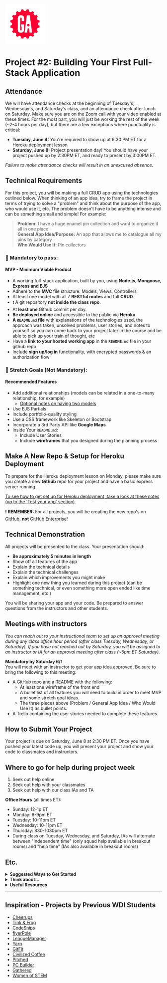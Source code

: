 ![](/ga_cog.png)

# Project #2: Building Your First Full-Stack Application

## Attendance
We will have attendance checks at the beginning of Tuesday's, Wednesday's, and Saturday's class, and an attendance check after lunch on Saturday. Make sure you are on the Zoom call with your video enabled at these times. For the most part, you will just be working the rest of the week (~2-4 hours per day), but there are a few exceptions where punctuality is critical:

  - **Tuesday, June 4:** You're required to show up at 6:30 PM ET for a Heroku deployment lesson
  - **Saturday, June 8:** Project presentation day! You should have your project pushed up by 2:30PM ET, and ready to present by 3:00PM ET.

_Failure to make attendance checks will result in an unexcused absence_.

## Technical Requirements

For this project, you will be making a full CRUD app using the technologies outlined below. When thinking of an app idea, try to frame the project in terms of trying to solve a "problem" and think about the purpose of the app, who would use it, etc. The problem doesn't have to be anything intense and can be something small and simple! For example:

  >**Problem:** I have a huge enamel pin collection and want to organize it all in one place<br>
  >**General App Idea/Purpose:** An app that allows me to catalogue all my pins by category <br>
  >**Who Would Use It:** Pin collectors

### &#x1F534; Mandatory to pass:
#### MVP - Minimum Viable Product

* A working full-stack application, built by you, using **Node.js, Mongoose, Express and EJS**
* Adhere to the **MVC** file structure: Models, Views, Controllers
* At least one model with all 7 **RESTful routes** and full **CRUD**.
* :heavy_exclamation_mark: A git repository **not inside the class repo**.  
* At **least one** Github commit per day.
* **Be deployed online** and accessible to the public via **Heroku**
* **A ``README.md`` file** with explanations of the technologies used, the approach was taken, unsolved problems, user stories, and notes to yourself so you can come back to your project later in the course and be able to pick up your train of thought, etc
* Have a **link to your hosted working app** in the **`README.md`** file in your github repo
* Include **sign up/log in** functionality, with encrypted passwords & an authorization flow

### &#x1F535; Stretch Goals (Not Mandatory):
#### Recommended Features

* Add additional relationships (models can be related in a one-to-many relationship, for example)
  - [Optional notes on having two models](/unit_2/w11d3/instructor_notes/multiple_models)
* Use EJS Partials
* Include portfolio-quality styling
* Use a CSS framework like Skeleton or Bootstrap
* Incorporate a 3rd Party API like **Google Maps**
* Inside Your `README.md`:
    * Include User Stories
    * Include **wireframes** that you designed during the planning process

## Make A New Repo & Setup for Heroku Deployment

To prepare for the Heroku deployment lesson on Monday, please make sure you create a new **Github** repo for your project and have a basic express server running.

[To see how to get set up for Heroku deployment, take a look at these notes (up to the 'Test your app' section)](/unit_2/w13d1/instructor_notes/heroku.md).

:heavy_exclamation_mark: **REMEMBER:** For all projects, you will be creating the new repo's on [GitHub](https://github.com/), **not** GitHub Enterprise!

## Technical Demonstration

All projects will be presented to the class.  Your presentation should:

* **Be approximately 5 minutes in length**
* Show off all features of the app
* Explain the technical details
* Explain the technical challenges
* Explain which improvements you might make
* Highlight one new thing you learned during this project (can be something technical, or even something more open ended like time management, etc.)

You will be sharing your app and your code.  Be prepared to answer questions from the instructors and other students.

## Meetings with instructors
_You can reach out to your instructional team to set up an approval meeting during any class office hour period (after class Tuesday, Wednesday, or Saturday).  If you have not reached out by Saturday, you will be assigned to an instructor or IA for an approval meeting after class (~5pm ET Saturday)._

**Mandatory by Saturday 6/1**<br>
You will meet with an instructor to get your app idea approved. Be sure to bring the following to this meeting:

- A GitHub repo and a README with the following:
  - At least one wireframe of the front end
  - A bullet list of all features you will need to build in order to meet MVP and some stretch goal ideas.
  - The three pieces above (Problem / General App Idea / Who Would Use It) as bullet points.
- A Trello containing the user stories needed to complete these features.

## How to Submit Your Project
Your project is due on Saturday, June 8 at 2:30 PM ET. Once you have pushed your latest code up, you will present your project and show your code to classmates and instructors.

## Where to go for help during project week
1. Seek out help online
2. Seek out help with your classmates
3. Seek out help with our class IAs and TA

**Office Hours** (all times ET):

- Sunday: 12-1p ET
- Monday: 8-9pm ET
- Tuesday: 10-11pm ET
- Wednesday: 10-11pm ET
- Thursday: 830-1030pm ET
- During class on Tuesday, Wednesday, and Saturday, IAs will alternate between "independent time" (only squad help available in breakout rooms) and "help time" (IAs also available in breakout rooms)

## Etc.

<details><summary><strong>Suggested Ways to Get Started</strong></summary>

* **Wireframe** Make a drawing of what your app will look like in all of the stages of the app (what does it look like as soon as you log on to the site? What does it look like while the user is searching? What does it look like when the player wins / loses?).

* **Break the project down into different components** (data, presentation, views, style, DOM manipulation) and brainstorm each component individually.

* **Commit early, commit often.** Don’t be afraid to break something because you can always go back in time to a previous version.

* **Consult documentation resources** (MDN, jQuery, etc.) at home to better understand what you’ll be getting into.
</details>

<details><summary><strong>Think about...</strong></summary>

- **Creativity**  
Did you add a personal spin or creative element into your project submission? Did you deliver something of value to the end user?

- **Code Quality**  
Did you follow code style guidance and best practices covered in class, such as spacing, indentation, modularity, and semantic naming? Did you comment your code as your instructors have in class?

- **Problem Solving**  
Are you able to defend why you implemented your solution in a certain way? Can you demonstrate that you thought through alternative implementations?
</details>

<details><summary><strong>Useful Resources</strong></summary>

* **[Heroku](http://www.heroku.com)**
* **[Writing Good User Stories](http://www.mariaemerson.com/user-stories/)**
* **[Presenting Information Architecture](http://webstyleguide.com/wsg3/3-information-architecture/4-presenting-information.html)**
* **[Mongo Documentation](https://docs.mongodb.com/manual/)**
* **[Mongoose Documentation](http://mongoosejs.com/docs/guide.html)**
* **[Mongo Cheatsheet](https://git.generalassemb.ly/sei-flex/dan-abramov/wiki/Mongo-Cheatsheet)**
</details>
<hr>  

## Inspiration - Projects by Previous WDI Students

- [Cheerups](https://warm-beach-18335.herokuapp.com/cheerups)
- [Tink & Frog](https://tink-and-frog.herokuapp.com/)
- [CodeSnips](https://stark-plateau-60254.herokuapp.com/)
- [flyerPole](https://flyerpole.herokuapp.com/)
- [LeagueManager](https://aqueous-harbor-40707.herokuapp.com/)
- [Yarn](https://thawing-chamber-93915.herokuapp.com/)
- [GitFit](https://salty-springs-24805.herokuapp.com/)
- [Civilized Coffee](https://infinite-shelf-28534.herokuapp.com/)
- [Pitched](https://pitched-app.herokuapp.com/)
- [PC Builder](https://pc-builder.herokuapp.com/)
- [Gathered](https://gathered-app.herokuapp.com/)
- [Women of STEM](https://womenofstem.herokuapp.com/astro)
